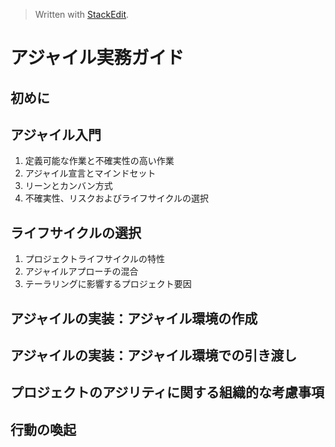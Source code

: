 


> Written with [StackEdit](https://stackedit.io/).

# アジャイル実務ガイド

## 初めに
## アジャイル入門

1. 定義可能な作業と不確実性の高い作業
2. アジャイル宣言とマインドセット
3. リーンとカンバン方式
4. 不確実性、リスクおよびライフサイクルの選択

## ライフサイクルの選択

1. プロジェクトライフサイクルの特性
2. アジャイルアプローチの混合
3. テーラリングに影響するプロジェクト要因

## アジャイルの実装：アジャイル環境の作成

## アジャイルの実装：アジャイル環境での引き渡し

## プロジェクトのアジリティに関する組織的な考慮事項

## 行動の喚起


<!--stackedit_data:
eyJoaXN0b3J5IjpbMTY4ODA4MzI2MSw3MzA5OTgxMTZdfQ==
-->
